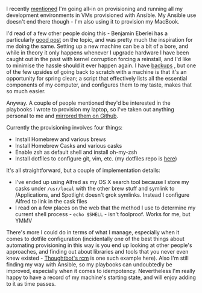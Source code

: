 I recently [mentioned](http://marvelley.com/blog/2014/03/18/vagrant-1-dot-5-syncing-situation/)
I'm going all-in on provisioning and running all my development
environments in VMs provisioned with Ansible. My Ansible use doesn't end there though -
I'm also using it to provision my MacBook.

I'd read of a few other people doing this - Benjamin Eberlei has a particularly
[good post](http://whitewashing.de/2013/11/19/setting_up_development_machines_ansible_edition.html)
on the topic, and was pretty much the inspiration for me doing the
same. Setting up a new machine can be a bit of a bore, and while in theory it
only happens whenever I upgrade hardware I have been caught out in the past with kernel
corruption forcing a reinstall, and I'd like
to minimise the hassle should it ever happen again. I have [backups](http://backblaze.com)
, but one of the few upsides of going back to scratch with a machine is that it's an
opportunity for spring clean; a script that effectively lists all the essential
components of my computer, and configures them to my taste, makes that so much easier.

Anyway. A couple of people mentioned they'd be interested in the playbooks I wrote
to provision my laptop, so I've taken out anything personal to me and [mirrored them
on Github](https://github.com/craigmarvelley/macbook-provisioning).

Currently the provisioning involves four things:

- Install Homebrew and various brews
- Install Homebrew Casks and various casks
- Enable zsh as default shell and install oh-my-zsh
- Install dotfiles to configure git, vim, etc. (my dotfiles repo is [here](https://github.com/craigmarvelley/dotfiles))

It's all straightforward, but a couple of implementation details:

- I've ended up using Alfred as my OS X search tool because I store my casks under `/usr/local`
with the other brew stuff and symlink to /Applications, and Spotlight doesn't
grok symlinks. Instead I configure Alfred to link in the cask files
- I read on a few places on the web that the method I use to determine my current shell
process - `echo $SHELL` - isn't foolproof. Works for me, but YMMV

There's more I could do in terms of what I manage, especially when it comes to
dotfile configuration (incidentally one of the best things about automating
provisioning in this way is you end up looking at other people's approaches,
and finding out about libraries and tools that you never even knew existed - [Thoughtbot's rcm](http://robots.thoughtbot.com/rcm-for-rc-files-in-dotfiles-repos)
is one such example here).
Also I'm still finding my way with Ansible, so my playbooks can undoubtedly be improved, especially
when it comes to idempotency.
Nevertheless I'm really happy to have a record of my machine's starting state, and will enjoy adding to it as time
passes.

